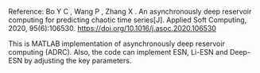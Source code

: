 Reference: Bo Y C ,  Wang P ,  Zhang X . An asynchronously deep reservoir computing for predicting chaotic time series[J]. Applied Soft Computing, 2020, 95(6):106530. https://doi.org/10.1016/j.asoc.2020.106530

This is MATLAB implementation of asynchronously deep reservoir computing (ADRC).  Also, the code can implement ESN, Li-ESN and Deep-ESN by adjusting the key parameters.
